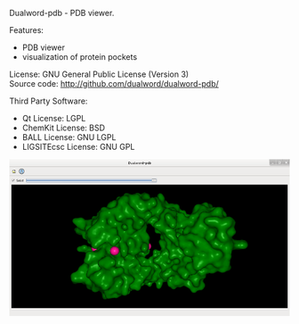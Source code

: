 
Dualword-pdb - PDB viewer.

Features:
 - PDB viewer
 - visualization of protein pockets
 
License: GNU General Public License (Version 3)  
Source code: http://github.com/dualword/dualword-pdb/  

Third Party Software:
 - Qt License: LGPL
 - ChemKit License: BSD
 - BALL License: GNU LGPL
 - LIGSITEcsc License: GNU GPL
 
 ![Screenshot](screenshot1.png)
 